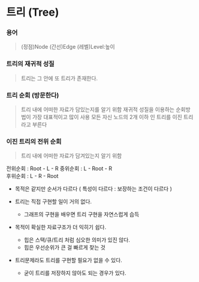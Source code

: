 # 트리 (Tree)

### 용어
> (정점)Node (간선)Edge (레벨)Level:높이

### 트리의 재귀적 성질
> 트리는 그 안에 또 트리가 존재한다.

### 트리 순회 (방문한다)
> 트리 내에 어떠한 자료가 담있는지를 알기 위함
> 재귀적 성질을 이용하는 순회방법이 가장 대표적이고 많이 사용
> 모든 자신 노드의 2개 이하 인 트리를 이진 트리라고 부른다

### 이진 트리의 전위 순회
> 트리 내에 어떠한 자료가 담겨있는지 알기 위함 

전위순회 : Root - L - R
중위순회 : L - Root - R  
후위순회 : L - R - Root
* 목적은 같지만 순서가 다르다 ( 특성이 다르다 : 보장하는 조건이 다르다 )

* 트리는 직접 구현할 일이 거의 없다.
    * 그래프의 구현을 배우면 트리 구현을 자연스럽게 습득
* 목적이 확실한 자료구조가 더 익히기 쉽다.
    * 힙은 스택/큐/트리 처럼 심오한 의미가 있진 않다.
    * 힙은 우선순위가 큰 걸 빠르게 찾는 것
* 트리문제라도 트리를 구현할 필요가 없을 수 있다.
    * 굳이 트리를 저장하지 않아도 되는 경우가 있다.